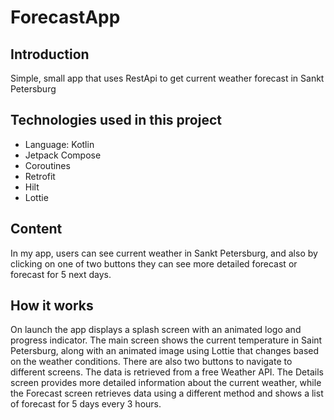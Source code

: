 # ForecastApp

## Introduction

Simple, small app that uses RestApi to get current weather forecast in Sankt Petersburg

## Technologies used in this project

- Language: Kotlin
- Jetpack Compose
- Coroutines
- Retrofit
- Hilt
- Lottie

 ## Content

 In my app, users can see current weather in Sankt Petersburg, and also by clicking on one of two buttons they can see more detailed forecast or forecast for 5 next days.

 ## How it works
On launch the app displays a splash screen with an animated logo and progress indicator. 
The main screen shows the current temperature in Saint Petersburg, along with an animated image using Lottie that changes based on the weather conditions. 
There are also two buttons to navigate to different screens. The data is retrieved from a free Weather API. 
The Details screen provides more detailed information about the current weather, while the Forecast screen retrieves data using a different method and shows a list of forecast for 5 days every 3 hours.
